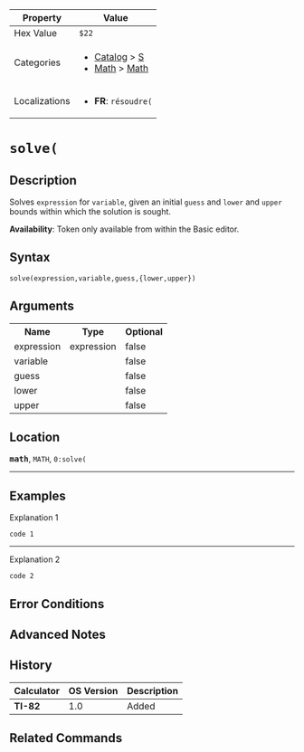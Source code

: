 | Property      | Value |
|---------------|-------|
| Hex Value     | `$22`|
| Categories    | <ul><li>[Catalog](<../categories/Catalog.md>) > [S](<../categories/Catalog.md#S>)</li><li>[Math](<../categories/Math.md>) > [Math](<../categories/Math.md#Math>)</li></ul> |
| Localizations | <ul><li><b>FR</b>: `résoudre(`</li></ul> |

# `solve(`

## Description
Solves `expression` for `variable`, given an initial `guess` and `lower` and `upper` bounds within which the solution is sought.


<b>Availability</b>: Token only available from within the Basic editor.

## Syntax
`solve(expression,variable,guess,{lower,upper})`

## Arguments
<table>
<tr><th>Name</th><th>Type</th><th>Optional</th></tr>

<tr><td>expression</td><td>expression</td><td>false</td></tr>

<tr><td>variable</td><td></td><td>false</td></tr>

<tr><td>guess</td><td></td><td>false</td></tr>

<tr><td>lower</td><td></td><td>false</td></tr>

<tr><td>upper</td><td></td><td>false</td></tr>

</table>

## Location
<tt><kbd><b>math</b></kbd></tt>, `MATH`, `0:solve(`
<hr>

## Examples

Explanation 1
```ti-basic
code 1
```
---
Explanation 2
```ti-basic
code 2
```

## Error Conditions


## Advanced Notes


## History
| Calculator | OS Version | Description |
|------------|------------|-------------|
| <b>TI-82</b> | 1.0 | Added |

## Related Commands

